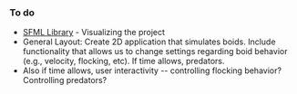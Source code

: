 ### To do ###
* [SFML Library](http://www.sfml-dev.org/index.php) - Visualizing the project
* General Layout: Create 2D application that simulates boids. Include functionality that allows us to change settings regarding boid behavior (e.g., velocity, flocking, etc). If time allows, predators.
* Also if time allows, user interactivity -- controlling flocking behavior? Controlling predators?
